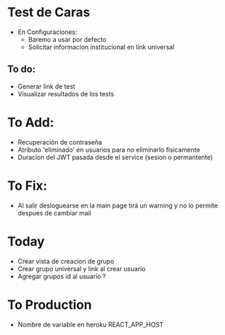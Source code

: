 # Test de Caras
- En Configuraciones: 
    * Baremo a usar por defecto
    * Solicitar informacion institucional en link universal

## To do:
 - Generar link de test
 - Visualizar resultados de los tests

# To Add:
- Recuperación de contraseña
- Atributo 'eliminado' en usuarios para no eliminarlo fisicamente
- Duracion del JWT pasada desde el service (sesion o permantente)

# To Fix:
- Al salir desloguearse en la main page tirá un warning y no lo permite despues de cambiar mail

# Today
- Crear vista de creacion de grupo
- Crear grupo universal y link al crear usuario
- Agregar grupos id al usuario ?

# To Production
- Nombre de variable en heroku  REACT_APP_HOST